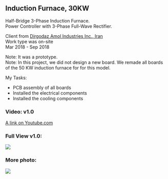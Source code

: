 ## Induction Furnace, 30KW
Half-Bridge 3-Phase Induction Furnace.  
Power Controller with 3-Phase Full-Wave Rectifier.  

Client from [Dirgodaz Amol Industries Inc., Iran](https://dirgodazamol.com/en/)  
Work type was on-site  
Mar 2018 - Sep 2018  
  
Note: It was a prototype.  
Note: In this project, we did not design a new board. We remade all boards of the 50 KW induction furnace for for this model.  

My Tasks:
- PCB assembly of all boards
- Installed the electrical components
- Installed the cooling components

### Video: v1.0
[A link on Youtube.com](https://www.youtube.com/watch?v=OxAUeDabD4k&t=137s) 

### Full View v1.0:
![](https://s32.picofile.com/file/8477663926/FullView1.jpg) 

### More photo:
![](https://s32.picofile.com/file/8477663934/FullView2.jpg)
